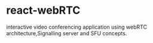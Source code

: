 # react-webRTC
interactive video conferencing application using webRTC architecture,Signalling server and SFU concepts. 
